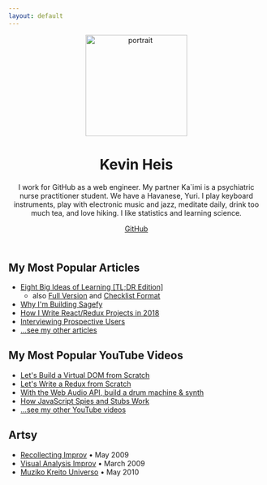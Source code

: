 ```yaml
---
layout: default
---
```


<header class="my-c">
  
<img src="https://avatars3.githubusercontent.com/u/1221423?s=400&v=4" alt="portrait" width="200" />

<h1>Kevin Heis</h1>

<p>I work for GitHub as a web engineer. My partner Ka`imi is a psychiatric nurse practitioner student. We have a Havanese, Yuri. I play keyboard instruments, play with electronic music and jazz, meditate daily, drink too much tea, and love hiking. I like statistics and learning science.</p>

<p><a href="https://github.com/heiskr">GitHub</a></p>

</header>

My Most Popular Articles
----------------------------

- [Eight Big Ideas of Learning [TL;DR Edition]](/stories/eight-big-ideas-of-learning-tl-dr-edition)
  - also [Full Version](/stories/eight-big-ideas-of-learning) and [Checklist Format](/stories/a-checklist-to-make-your-own-learning-plan)
- [Why I'm Building Sagefy](/stories/why-i-m-building-sagefy)
- [How I Write React/Redux Projects in 2018](/stories/how-i-write-react-redux-projects-in-2018)
- [Interviewing Prospective Users](/stories/interviewing-prospective-users)
- [...see my other articles](/stories)

My Most Popular YouTube Videos
---------------------------

- [Let's Build a Virtual DOM from Scratch](https://youtu.be/l2Tu0NqH0qU)
- [Let's Write a Redux from Scratch](https://youtu.be/j9Z86CLg9YY)
- [With the Web Audio API, build a drum machine & synth](https://youtu.be/NcU8OkhXbz4)
- [How JavaScript Spies and Stubs Work](https://youtu.be/wUxmVL998FU)
- [...see my other YouTube videos][youtube]

Artsy
-----

- [Recollecting Improv](https://vimeo.com/6540364) • May 2009
- [Visual Analysis Improv](https://vimeo.com/6651766) • March 2009
- [Muziko Kreito Universo](https://vimeo.com/11514953) • May 2010

[sagefy]: https://sagefy.org
[github]: https://github.com/heiskr
[youtube]: https://www.youtube.com/channel/UCyJoOeTGjdzPKfHX177JkBQ

